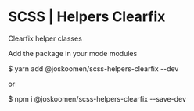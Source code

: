 # SCSS | Helpers Clearfix
Clearfix helper classes

Add the package in your mode modules

$ yarn add @joskoomen/scss-helpers-clearfix --dev

or

$ npm i @joskoomen/scss-helpers-clearfix --save-dev